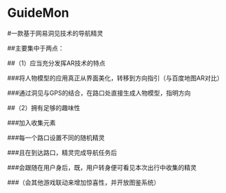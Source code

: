 # GuideMon
#一款基于网易洞见技术的导航精灵

##主要集中于两点：

##（1）应当充分发挥AR技术的特点

###将人物模型的应用真正从界面美化，转移到方向指引（与百度地图AR对比）

###通过洞见与GPS的结合，在路口处直接生成人物模型，指明方向

##（2）拥有足够的趣味性

###加入收集元素

###每一个路口设置不同的随机精灵

###且在到达路口，精灵完成导航任务后

###会跟随在用户身后，既，用户转身便可看见本次出行中收集的精灵

###（会其他游戏联动来增加惊喜性，并开放图鉴系统） 
